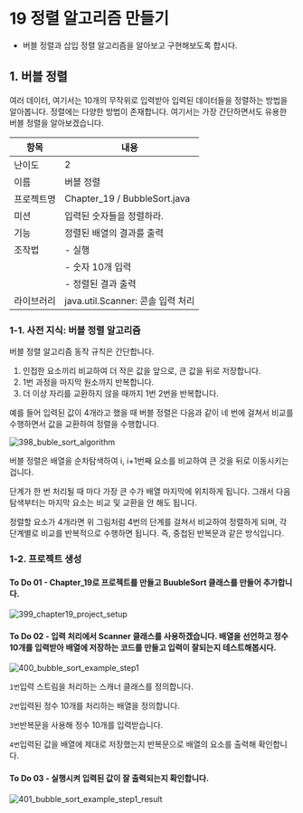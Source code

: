 # 19 정렬 알고리즘 만들기
- 버블 정렬과 삽입 정렬 알고리즘을 알아보고 구현해보도록 합시다.

## 1. 버블 정렬 
여러 데이터, 여기서는 10개의 무작위로 입력받아 입력된 데이터들을 정렬하는 방법을 알아봅니다. 정렬에는 다양한 방법이 존재합니다. 여기서는 가장 간단하면서도 유용한 버블 정렬을 알아보겠습니다. 

| 항목     | 내용    |
|--------|-------|
| 난이도    | 2 |
| 이름      | 버블 정렬 |
| 프로젝트명 | Chapter_19 / BubbleSort.java |
| 미션 | 입력된 숫자들을 정렬하라. |
| 기능 | 정렬된 배열의 결과를 출력 |
| 조작법 | - 실행 |
|      | - 숫자 10개 입력 |
|      | - 정렬된 결과 출력 |
| 라이브러리 | java.util.Scanner: 콘솔 입력 처리 |

### 1-1. 사전 지식: 버블 정렬 알고리즘
버블 정렬 알고리즘 동작 규칙은 간단합니다. 
1. 인접한 요소끼리 비교하여 더 작은 값을 앞으로, 큰 값을 뒤로 저장합니다.
2. 1번 과정을 마지막 원소까지 반복합니다.
3. 더 이상 자리를 교환하지 않을 때까지 1번 2번을 반복합니다.

예를 들어 입력된 값이 4개라고 했을 때 버블 정렬은 다음과 같이 네 번에 걸쳐서 비교를 수행하면서 값을 교환하여 정렬을 수행합니다. 

![398_buble_sort_algorithm](https://github.com/user-attachments/assets/0ed817e6-6302-4c92-a6d0-ed5220f000bf)

버블 정렬은 배열을 순차탐색하여 i, i+1번째 요소를 비교하여 큰 것을 뒤로 이동시키는 겁니다. 

단계가 한 번 처리될 때 마다 가장 큰 수가 배열 마지막에 위치하게 됩니다. 그래서 다음 탐색부터는 마지막 요소는 비교 및 교환을 안 해도 됩니다. 

정렬할 요소가 4개라면 위 그림처럼 4번의 단계를 걸쳐서 비교하여 정렬하게 되며, 각 단계별로 비교를 반복적으로 수행하면 됩니다. 즉, 중첩된 반복문과 같은 방식입니다. 

### 1-2. 프로젝트 생성
#### To Do 01 - Chapter_19로 프로젝트를 만들고 BuubleSort 클래스를 만들어 추가합니다. 
![399_chapter19_project_setup](https://github.com/user-attachments/assets/eea05ad4-cf8d-46be-9efa-e18077c0b6a8)

#### To Do 02 - 입력 처리에서 Scanner 클래스를 사용하겠습니다. 배열을 선언하고 정수 10개를 입력받아 배열에 저장하는 코드를 만들고 입력이 잘되는지 테스트해봅시다.

![400_bubble_sort_example_step1](https://github.com/user-attachments/assets/63a9387d-a4bb-45fb-9607-b3018a95efca)

`1번`입력 스트림을 처리하는 스캐너 클래스를 정의합니다. 

`2번`입력된 정수 10개를 처리하는 배열을 정의합니다. 

`3번`반복문을 사용해 정수 10개를 입력받습니다. 

`4번`입력된 값을 배열에 제대로 저장했는지 반복문으로 배열의 요소를 출력해 확인합니다.

#### To Do 03 - 실행시켜 입력된 값이 잘 출력되는지 확인합니다.
![401_bubble_sort_example_step1_result](https://github.com/user-attachments/assets/a5783faa-792f-41c7-9253-447b29315c78)

